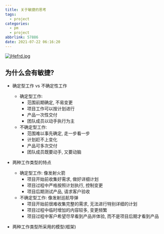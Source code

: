 ```yaml
---
title: 关于敏捷的思考
tags:
  - project
categories:
  - pm
  - project
abbrlink: 57886
date: 2021-07-22 06:16:20
---
```

  
[![jHefrd.jpg](https://s1.ax1x.com/2022/07/19/jHefrd.jpg)](https://imgtu.com/i/jHefrd)

<!--more-->


## 为什么会有敏捷?

- 确定型工作 vs 不确定性工作
  - 确定型工作:
    - 范围前期确定, 不易变更
    - 项目工作可以按计划进行
    - 产品一次性交付
    - 团队成员以动手执行为主
  - 不确定型工作:
    - 范围难以事先确定, 走一步看一步
    - 计划赶不上变化
    - 产品可多次交付
    - 团队成员既要动手, 又要动脑

- 两种工作类型的特点
  - 确定型工作: 像发射火箭
    - 项目开始前收集好需求, 做好详细计划
    - 项目过程中严格按照计划执行, 控制变更
    - 项目后期测试产品, 请求客户验收
  - 不确定型工作: 像发射巡航导弹
    - 项目开始前很难收集完整的需求, 无法进行特别详细的计划
    - 项目过程中临时增加的内容较多, 变更频繁
    - 项目过程中客户希望尽早看到产品并体验, 而不是项目后期才看到产品

- 两种工作类型所采用的模型(框架)
 


























